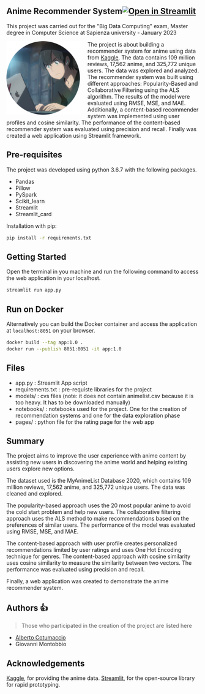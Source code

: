 ## Anime Recommender System[![Open in Streamlit](https://static.streamlit.io/badges/streamlit_badge_black_white.svg)](https://albertocotumaccio-anime-recommender-system-app-o6d6hj.streamlit.app/)

This project was carried out for the "Big Data Computing" exam, Master degree in Computer Science at Sapienza university - January 2023

<img src="logo.png" align="left" width="192px" height="192px"/>
<img align="left" width="0" height="192px" hspace="10"/>


The project is about building a recommender system for anime using data from [Kaggle](https://www.kaggle.com/datasets/hernan4444/anime-recommendation-database-2020). The data contains 109 million reviews, 17,562 anime, and 325,772 unique users. The data was explored and analyzed. The recommender system was built using different approaches: Popularity-Based and Collaborative Filtering using the ALS algorithm. The results of the model were evaluated using RMSE, MSE, and MAE. Additionally, a content-based recommender system was implemented using user profiles and cosine similarity. The performance of the content-based recommender system was evaluated using precision and recall. Finally was created a web application using Streamlit framework.


## Pre-requisites

The project was developed using python 3.6.7 with the following packages.
- Pandas
- Pillow
- PySpark
- Scikit_learn
- Streamlit
- Streamlit_card

Installation with pip:

```bash
pip install -r requirements.txt
```

## Getting Started
Open the terminal in you machine and run the following command to access the web application in your localhost.
```bash
streamlit run app.py
```

## Run on Docker
Alternatively you can build the Docker container and access the application at `localhost:8051` on your browser.
```bash
docker build --tag app:1.0 .
docker run --publish 8051:8051 -it app:1.0
```
## Files
- app.py : Streamlit App script
- requirements.txt : pre-requiste libraries for the project
- models/ : cvs files (note: it does not contain animelist.csv because it is too heavy. It has to be downloaded manually)
- notebooks/ : notebooks used for the project. One for the creation of recommendation systems and one for the data exploration phase
- pages/ : python file for the rating page for the web app

## Summary
The project aims to improve the user experience with anime content by assisting new users in discovering the anime world and helping existing users explore new options. 

The dataset used is the MyAnimeList Database 2020, which contains 109 million reviews, 17,562 anime, and 325,772 unique users. The data was cleaned and explored.

The popularity-based approach uses the 20 most popular anime to avoid the cold start problem and help new users. The collaborative filtering approach uses the ALS method to make recommendations based on the preferences of similar users. The performance of the model was evaluated using RMSE, MSE, and MAE.

The content-based approach with user profile creates personalized recommendations limited by user ratings and uses One Hot Encoding technique for genres. The content-based approach with cosine similarity uses cosine similarity to measure the similarity between two vectors. The performance was evaluated using precision and recall.

Finally, a web application was created to demonstrate the anime recommender system.


## Authors :thumbsup:

> Those who participated in the creation of the project are listed here

* [Alberto Cotumaccio](https://it.linkedin.com/in/alberto-cotumaccio-8b8443229?trk=people-guest_people_search-card)
* Giovanni Montobbio


## Acknowledgements

[Kaggle](https://www.kaggle.com/datasets/hernan4444/anime-recommendation-database-2020), for providing the anime data.
[Streamlit](https://www.streamlit.io/), for the open-source library for rapid prototyping.
